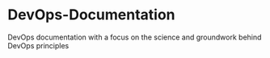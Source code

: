 # DevOps-Documentation
DevOps documentation with a focus on the science and groundwork behind DevOps principles
